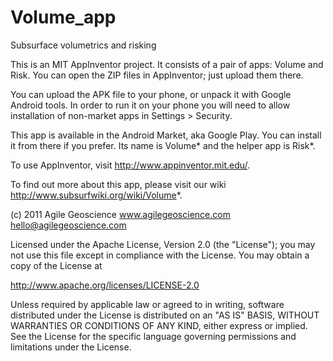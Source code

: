 Volume_app
==========

Subsurface volumetrics and risking

This is an MIT AppInventor project. It consists of a
pair of apps: Volume and Risk. You can open the ZIP
files in AppInventor; just upload them there. 

You can upload the APK file to your phone, or unpack it
with Google Android tools. In order to run it on your
phone you will need to allow installation of non-market
apps in Settings > Security. 

This app is available in the Android Market, aka Google
Play. You can install it from there if you prefer. Its
name is Volume* and the helper app is Risk*.

To use AppInventor, visit http://www.appinventor.mit.edu/.

To find out more about this app, please visit our wiki
http://www.subsurfwiki.org/wiki/Volume*.

(c) 2011 Agile Geoscience
         www.agilegeoscience.com 
         hello@agilegeoscience.com

Licensed under the Apache License, Version 2.0 (the "License");
you may not use this file except in compliance with the License.
You may obtain a copy of the License at

 http://www.apache.org/licenses/LICENSE-2.0

Unless required by applicable law or agreed to in writing, software
distributed under the License is distributed on an "AS IS" BASIS,
WITHOUT WARRANTIES OR CONDITIONS OF ANY KIND, either express or implied.
See the License for the specific language governing permissions and
limitations under the License.
